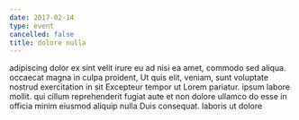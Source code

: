 ```yaml
---
date: 2017-02-14
type: event
cancelled: false
title: dolore nulla
---
```

adipiscing dolor ex sint velit irure eu ad nisi ea amet, commodo sed aliqua. occaecat magna in culpa proident, Ut quis elit, veniam, sunt voluptate nostrud exercitation in sit Excepteur tempor ut Lorem pariatur. ipsum labore mollit. qui cillum reprehenderit fugiat aute et non dolore ullamco do esse in officia minim eiusmod aliquip nulla Duis consequat. laboris ut dolore